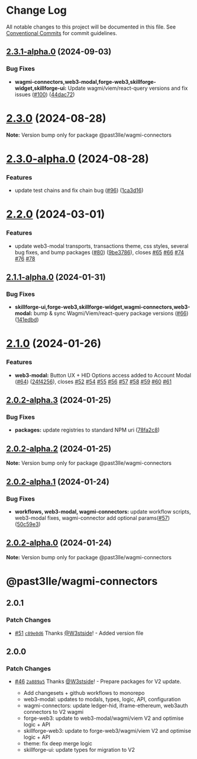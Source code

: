 # Change Log

All notable changes to this project will be documented in this file.
See [Conventional Commits](https://conventionalcommits.org) for commit guidelines.

## [2.3.1-alpha.0](https://github.com/PAST3LLE/past3lle-monorepo/compare/@past3lle/wagmi-connectors@2.3.0...@past3lle/wagmi-connectors@2.3.1-alpha.0) (2024-09-03)


### Bug Fixes

* **wagmi-connectors,web3-modal,forge-web3,skillforge-widget,skillforge-ui:** Update wagmi/viem/react-query versions and fix issues ([#100](https://github.com/PAST3LLE/past3lle-monorepo/issues/100)) ([44dac72](https://github.com/PAST3LLE/past3lle-monorepo/commit/44dac7223e5d78a0b17bc6ad82c5c21507e39a19))





# [2.3.0](https://github.com/PAST3LLE/past3lle-monorepo/compare/@past3lle/wagmi-connectors@2.3.0-alpha.0...@past3lle/wagmi-connectors@2.3.0) (2024-08-28)

**Note:** Version bump only for package @past3lle/wagmi-connectors





# [2.3.0-alpha.0](https://github.com/PAST3LLE/past3lle-monorepo/compare/@past3lle/wagmi-connectors@2.2.0...@past3lle/wagmi-connectors@2.3.0-alpha.0) (2024-08-28)


### Features

* update test chains and fix chain bug ([#96](https://github.com/PAST3LLE/past3lle-monorepo/issues/96)) ([1ca3d16](https://github.com/PAST3LLE/past3lle-monorepo/commit/1ca3d16e3bc6b915c1ce207c0a0ba5e28d847a5d))





# [2.2.0](https://github.com/PAST3LLE/past3lle-monorepo/compare/@past3lle/wagmi-connectors@2.1.0...@past3lle/wagmi-connectors@2.2.0) (2024-03-01)


### Features

* update web3-modal transports, transactions theme, css styles, several bug fixes, and bump packages ([#80](https://github.com/PAST3LLE/past3lle-monorepo/issues/80)) ([9be3786](https://github.com/PAST3LLE/past3lle-monorepo/commit/9be3786edfb9606d292cb081cbb8e9e56af86327)), closes [#65](https://github.com/PAST3LLE/past3lle-monorepo/issues/65) [#66](https://github.com/PAST3LLE/past3lle-monorepo/issues/66) [#74](https://github.com/PAST3LLE/past3lle-monorepo/issues/74) [#76](https://github.com/PAST3LLE/past3lle-monorepo/issues/76) [#78](https://github.com/PAST3LLE/past3lle-monorepo/issues/78)





## [2.1.1-alpha.0](https://github.com/PAST3LLE/past3lle-monorepo/compare/@past3lle/wagmi-connectors@2.1.0...@past3lle/wagmi-connectors@2.1.1-alpha.0) (2024-01-31)


### Bug Fixes

* **skillforge-ui,forge-web3,skillforge-widget,wagmi-connectors,web3-modal:** bump & sync Wagmi/Viem/react-query package versions ([#66](https://github.com/PAST3LLE/past3lle-monorepo/issues/66)) ([141edbd](https://github.com/PAST3LLE/past3lle-monorepo/commit/141edbde34b5021e05c58569e545dc4a0a28768b))





# [2.1.0](https://github.com/PAST3LLE/past3lle-monorepo/compare/@past3lle/wagmi-connectors@2.0.0-alpha.3...@past3lle/wagmi-connectors@2.1.0) (2024-01-26)


### Features

* **web3-modal:** Button UX + HID Options access added to Account Modal ([#64](https://github.com/PAST3LLE/past3lle-monorepo/issues/64)) ([24f4256](https://github.com/PAST3LLE/past3lle-monorepo/commit/24f42567db28f175cadcd6ec581a5cb8b7ea6c74)), closes [#52](https://github.com/PAST3LLE/past3lle-monorepo/issues/52) [#54](https://github.com/PAST3LLE/past3lle-monorepo/issues/54) [#55](https://github.com/PAST3LLE/past3lle-monorepo/issues/55) [#56](https://github.com/PAST3LLE/past3lle-monorepo/issues/56) [#57](https://github.com/PAST3LLE/past3lle-monorepo/issues/57) [#58](https://github.com/PAST3LLE/past3lle-monorepo/issues/58) [#59](https://github.com/PAST3LLE/past3lle-monorepo/issues/59) [#60](https://github.com/PAST3LLE/past3lle-monorepo/issues/60) [#61](https://github.com/PAST3LLE/past3lle-monorepo/issues/61)





## [2.0.2-alpha.3](https://github.com/PAST3LLE/past3lle-monorepo/compare/@past3lle/wagmi-connectors@2.0.2-alpha.2...@past3lle/wagmi-connectors@2.0.2-alpha.3) (2024-01-25)


### Bug Fixes

* **packages:** update registries to standard NPM uri ([78fa2c8](https://github.com/PAST3LLE/past3lle-monorepo/commit/78fa2c870d2458a22fa0109a2aa29fde94b1cb64))





## [2.0.2-alpha.2](https://github.com/PAST3LLE/past3lle-monorepo/compare/@past3lle/wagmi-connectors@2.0.2-alpha.1...@past3lle/wagmi-connectors@2.0.2-alpha.2) (2024-01-25)

**Note:** Version bump only for package @past3lle/wagmi-connectors





## [2.0.2-alpha.1](https://github.com/PAST3LLE/past3lle-monorepo/compare/@past3lle/wagmi-connectors@2.0.2-alpha.0...@past3lle/wagmi-connectors@2.0.2-alpha.1) (2024-01-24)


### Bug Fixes

* **workflows, web3-modal, wagmi-connectors:** update workflow scripts,  web3-modal fixes, wagmi-connector add optional params([#57](https://github.com/PAST3LLE/past3lle-monorepo/issues/57)) ([50c59e3](https://github.com/PAST3LLE/past3lle-monorepo/commit/50c59e37d33887d92c8b52399ddc9a7971e688e1))





## [2.0.2-alpha.0](https://github.com/PAST3LLE/past3lle-monorepo/compare/@past3lle/wagmi-connectors@2.0.0-alpha.3...@past3lle/wagmi-connectors@2.0.2-alpha.0) (2024-01-24)

**Note:** Version bump only for package @past3lle/wagmi-connectors





# @past3lle/wagmi-connectors

## 2.0.1

### Patch Changes

- [#51](https://github.com/PAST3LLE/monorepo/pull/51) [`c89e0d6`](https://github.com/PAST3LLE/monorepo/commit/c89e0d68f2bcadfd418e04737b5ba1416d714796) Thanks [@W3stside](https://github.com/W3stside)! - Added version file

## 2.0.0

### Patch Changes

- [#46](https://github.com/PAST3LLE/monorepo/pull/46) [`2a889a5`](https://github.com/PAST3LLE/monorepo/commit/2a889a5432ed9ed656b09a5cfb8f87448c526080) Thanks [@W3stside](https://github.com/W3stside)! - Prepare packages for V2 update.

  - Add changesets + github workflows to monorepo
  - web3-modal: updates to modals, types, logic, API, configuration
  - wagmi-connectors: update ledger-hid, iframe-ethereum, web3auth connectors to V2 wagmi
  - forge-web3: update to web3-modal/wagmi/viem V2 and optimise logic + API
  - skillforge-web3: update to forge-web3/wagmi/viem V2 and optimise logic + API
  - theme: fix deep merge logic
  - skillforge-ui: update types for migration to V2
